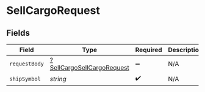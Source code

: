 # SellCargoRequest


## Fields

| Field                                                                              | Type                                                                               | Required                                                                           | Description                                                                        |
| ---------------------------------------------------------------------------------- | ---------------------------------------------------------------------------------- | ---------------------------------------------------------------------------------- | ---------------------------------------------------------------------------------- |
| `requestBody`                                                                      | [?SellCargoSellCargoRequest](../../models/operations/SellCargoSellCargoRequest.md) | :heavy_minus_sign:                                                                 | N/A                                                                                |
| `shipSymbol`                                                                       | *string*                                                                           | :heavy_check_mark:                                                                 | N/A                                                                                |